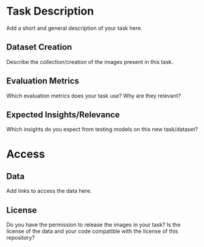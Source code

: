# Task Description
Add a short and general description of your task here.

## Dataset Creation
Describe the collection/creation of the images present in this task.

## Evaluation Metrics
Which evaluation metrics does your task use? Why are they relevant?

## Expected Insights/Relevance
Which insights do you expect from testing models on this new task/dataset?

# Access

## Data
Add links to access the data here. 

## License
Do you have the permission to release the images in your task? Is the license of the data and your code compatible with the license of this repository?